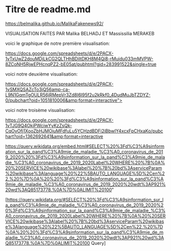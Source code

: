 # Titre de readme.md

https://belmalika.github.io/MalikaFakenews92/

VISUALISATION FAITES PAR Malika BELHADJ ET Massissilia MERAKEB

voici le graphique de notre première visualisation: 

https://docs.google.com/spreadsheets/d/e/2PACX-1vTxUwZ2douMDjLkCG2QLTHhBDiltDKH8M4Qi8-rMuidu033mMVPW-8ZCoNH5RjwEPHcnqPZ2-bE05at/pubhtml?gid=283991522&single=true

voici notre deuxième visualisation: 

https://docs.google.com/spreadsheets/d/e/2PACX-1vSMXQSAZcTo3jQ56amp-ca-L9N1GqmTgOULR56jRMepVr3Zd8I6l95f2u2kRkf0_4DudMuJbTZDYZ-0/pubchart?oid=1051810006&amp;format=interactive">

voici notre troisème visualisation: 

https://docs.google.com/spreadsheets/d/e/2PACX-1vTJG9Q4OkjPWciwYyKzZsQk-CqOvOfj1XooZbHJMOiuMFdfuLu5YCHzdBDFi2iBbwIY4xcxFpCHxaKo/pubchart?oid=1362692641&amp;format=interactive

https://query.wikidata.org/embed.html#SELECT%20%3Fd%C3%A9sinformation_sur_la_pand%C3%A9mie_de_maladie_%C3%A0_coronavirus_de_2019_2020%20%3Fd%C3%A9sinformation_sur_la_pand%C3%A9mie_de_maladie_%C3%A0_coronavirus_de_2019_2020Label%20WHERE%20%7B%0A%20%20SERVICE%20wikibase%3Alabel%20%7B%20bd%3AserviceParam%20wikibase%3Alanguage%20%22%5BAUTO_LANGUAGE%5D%2Cen%22.%20%7D%0A%20%20%3Fd%C3%A9sinformation_sur_la_pand%C3%A9mie_de_maladie_%C3%A0_coronavirus_de_2019_2020%20wdt%3AP921%20wd%3AQ85173778.%0A%7D%0ALIMIT%20100" 

[https://query.wikidata.org/#SELECT%20%3Fd%C3%A9sinformation_sur_la_pand%C3%A9mie_de_maladie_%C3%A0_coronavirus_de_2019_2020%20%3Fd%C3%A9sinformation_sur_la_pand%C3%A9mie_de_maladie_%C3%A0_coronavirus_de_2019_2020Label%20WHERE%20%7B%0A%20%20SERVICE%20wikibase%3Alabel%20%7B%20bd%3AserviceParam%20wikibase%3Alanguage%20%22%5BAUTO_LANGUAGE%5D%2Cen%22.%20%7D%0A%20%20%3Fd%C3%A9sinformation_sur_la_pand%C3%A9mie_de_maladie_%C3%A0_coronavirus_de_2019_2020%20wdt%3AP921%20wd%3AQ85173778.%0A%7D%0ALIMIT%20100 Query]

